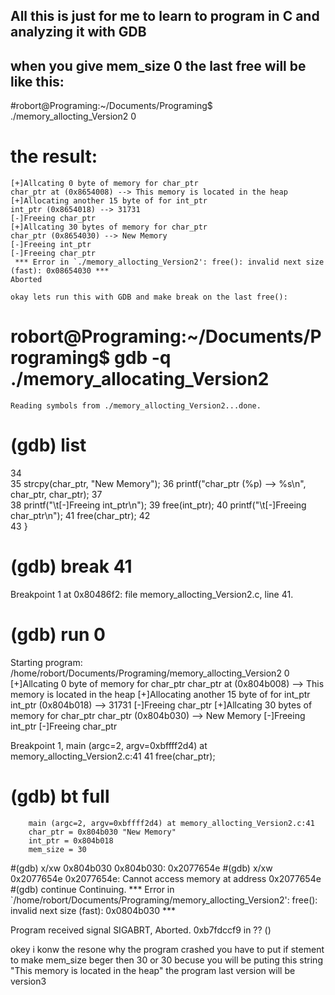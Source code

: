 ## All this is just for me to learn to program in C and analyzing it with GDB  
## when you give mem_size 0 the last free will be like this:
#robort@Programing:~/Documents/Programing$ ./memory_allocting_Version2 0
#  the result: 
    [+]Allcating 0 byte of memory for char_ptr
    char_ptr at (0x8654008) --> This memory is located in the heap
    [+]Allocating another 15 byte of for int_ptr
    int_ptr (0x8654018) --> 31731
    [-]Freeing char_ptr
    [+]Allcating 30 bytes of memory for char_ptr
    char_ptr (0x8654030) --> New Memory
    [-]Freeing int_ptr
    [-]Freeing char_ptr
     *** Error in `./memory_allocting_Version2': free(): invalid next size (fast): 0x08654030 ***
    Aborted

    okay lets run this with GDB and make break on the last free():
# robort@Programing:~/Documents/Programing$ gdb -q ./memory_allocating_Version2
    Reading symbols from ./memory_allocting_Version2...done.
 # (gdb) list
  34		
  35		strcpy(char_ptr, "New Memory");
  36		printf("char_ptr (%p) --> %s\n", char_ptr, char_ptr);
  37		
  38		printf("\t[-]Freeing int_ptr\n");
  39		free(int_ptr);
  40		printf("\t[-]Freeing char_ptr\n");
  41		free(char_ptr);
  42		
  43	}
#  (gdb) break 41
   Breakpoint 1 at 0x80486f2: file memory_allocting_Version2.c, line 41.
#  (gdb) run 0
  Starting program: /home/robort/Documents/Programing/memory_allocting_Version2 0
	[+]Allcating 0 byte of memory for char_ptr
char_ptr at (0x804b008) --> This memory is located in the heap
	[+]Allocating another 15 byte of for int_ptr
int_ptr (0x804b018) --> 31731
	[-]Freeing char_ptr
	[+]Allcating 30 bytes of memory for char_ptr
char_ptr (0x804b030) --> New Memory
	[-]Freeing int_ptr
	[-]Freeing char_ptr

Breakpoint 1, main (argc=2, argv=0xbffff2d4) at memory_allocting_Version2.c:41
41		free(char_ptr);
# (gdb) bt full
        main (argc=2, argv=0xbffff2d4) at memory_allocting_Version2.c:41
        char_ptr = 0x804b030 "New Memory"
        int_ptr = 0x804b018
        mem_size = 30
#(gdb) x/xw 0x804b030
0x804b030:	0x2077654e
#(gdb) x/xw 0x2077654e
0x2077654e:	Cannot access memory at address 0x2077654e
#(gdb) continue
Continuing.
*** Error in `/home/robort/Documents/Programing/memory_allocting_Version2': free(): invalid next size (fast): 0x0804b030 ***

Program received signal SIGABRT, Aborted.
0xb7fdccf9 in ?? ()

okey i konw the resone why the program crashed you have to put if stement to make mem_size beger then 30 or 30 
becuse you will be puting this string "This memory is located in the heap"
the program last version will be version3
